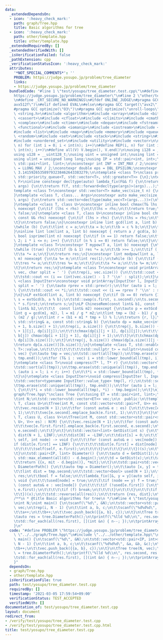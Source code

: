 ```yaml
---
data:
  _extendedDependsOn:
  - icon: ':heavy_check_mark:'
    path: graph/Tree.hpp
    title: Basic algorithms for tree
  - icon: ':heavy_check_mark:'
    path: other/template.hpp
    title: other/template.hpp
  _extendedRequiredBy: []
  _extendedVerifiedWith: []
  _isVerificationFailed: false
  _pathExtension: cpp
  _verificationStatusIcon: ':heavy_check_mark:'
  attributes:
    '*NOT_SPECIAL_COMMENTS*': ''
    PROBLEM: https://judge.yosupo.jp/problem/tree_diameter
    links:
    - https://judge.yosupo.jp/problem/tree_diameter
  bundledCode: "#line 1 \"test/yosupo/tree_diameter.test.cpp\"\n#define PROBLEM \"\
    https://judge.yosupo.jp/problem/tree_diameter\"\n#line 2 \"other/template.hpp\"\
    \n#define _CRT_SECURE_NO_WARNINGS\n#ifdef ONLINE_JUDGE\n#pragma GCC target(\"\
    avx512f\")\n#elif defined EVAL\n#else\n#pragma GCC target(\"avx2\")\n#endif\n\
    #pragma GCC optimize(\"O3\")\n#pragma GCC optimize(\"unroll-loops\")\n#include\
    \ <string.h>\n#include <algorithm>\n#include <array>\n#include <bitset>\n#include\
    \ <cassert>\n#include <cfloat>\n#include <climits>\n#include <cmath>\n#include\
    \ <complex>\n#include <ctime>\n#include <deque>\n#include <fstream>\n#include\
    \ <functional>\n#include <iomanip>\n#include <iostream>\n#include <iterator>\n\
    #include <list>\n#include <map>\n#include <memory>\n#include <queue>\n#include\
    \ <random>\n#include <set>\n#include <stack>\n#include <string>\n#include <unordered_map>\n\
    #include <unordered_set>\n#include <utility>\n#include <vector>\n\n#define rep(i,\
    \ n) for (int i = 0; i < int(n); i++)\n#define REP(i, n) for (int i = 1; i <=\
    \ int(n); i++)\n#define all(V) V.begin(), V.end()\n\nusing i128 = __int128_t;\n\
    using u128 = __uint128_t;\nusing uint = unsigned int;\nusing lint = long long;\n\
    using ulint = unsigned long long;\nusing IP = std::pair<int, int>;\nusing LP =\
    \ std::pair<lint, lint>;\n\nconstexpr int INF = INT_MAX / 2;\nconstexpr lint LINF\
    \ = LLONG_MAX / 2;\nconstexpr double eps = DBL_EPSILON;\nconstexpr double PI =\
    \ 3.141592653589793238462643383279;\n\ntemplate <class T>\nclass prique : public\
    \ std::priority_queue<T, std::vector<T>, std::greater<T>> {\n};\ntemplate <class\
    \ F>\ninline constexpr decltype(auto) lambda_fix(F&& f) {\n\treturn [f = std::forward<F>(f)](auto&&...\
    \ args) {\n\t\treturn f(f, std::forward<decltype(args)>(args)...);\n\t};\n}\n\
    template <class T>\nconstexpr std::vector<T> make_vec(size_t n) {\n\treturn std::vector<T>(n);\n\
    }\ntemplate <class T, class... Args>\nconstexpr auto make_vec(size_t n, Args&&...\
    \ args) {\n\treturn std::vector<decltype(make_vec<T>(args...))>(\n\t\tn, make_vec<T>(std::forward<Args>(args)...));\n\
    }\ntemplate <class T, class U>\nconstexpr inline bool chmax(T& lhs, const U& rhs)\
    \ noexcept {\n\tif (lhs < rhs) {\n\t\tlhs = rhs;\n\t\treturn true;\n\t}\n\treturn\
    \ false;\n}\ntemplate <class T, class U>\nconstexpr inline bool chmin(T& lhs,\
    \ const U& rhs) noexcept {\n\tif (lhs > rhs) {\n\t\tlhs = rhs;\n\t\treturn true;\n\
    \t}\n\treturn false;\n}\nconstexpr inline lint gcd(lint a, lint b) noexcept {\n\
    \twhile (b) {\n\t\tlint c = a;\n\t\ta = b;\n\t\tb = c % b;\n\t}\n\treturn a;\n\
    }\ninline lint lcm(lint a, lint b) noexcept { return a / gcd(a, b) * b; }\nconstexpr\
    \ bool isprime(lint n) noexcept {\n\tif (n == 1) return false;\n\tfor (int i =\
    \ 2; i * i <= n; i++) {\n\t\tif (n % i == 0) return false;\n\t}\n\treturn true;\n\
    }\ntemplate <class T>\nconstexpr T mypow(T a, lint b) noexcept {\n\tT res(1);\n\
    \twhile (true) {\n\t\tif (b & 1) res *= a;\n\t\tb >>= 1;\n\t\tif (!b) break;\n\
    \t\ta *= a;\n\t}\n\treturn res;\n}\nconstexpr lint modpow(lint a, lint b, lint\
    \ m) noexcept {\n\ta %= m;\n\tlint res(1);\n\twhile (b) {\n\t\tif (b & 1) {\n\t\
    \t\tres *= a;\n\t\t\tres %= m;\n\t\t}\n\t\ta *= a;\n\t\ta %= m;\n\t\tb >>= 1;\n\
    \t}\n\treturn res;\n}\ntemplate <class T>\nconstexpr void printArray(const std::vector<T>&\
    \ vec, char split = ' ') {\n\trep(i, vec.size()) {\n\t\tstd::cout << vec[i];\n\
    \t\tstd::cout << (i == (int)vec.size() - 1 ? '\\n' : split);\n\t}\n}\ntemplate\
    \ <class InputIter>\nconstexpr void printArray(InputIter l, InputIter r, char\
    \ split = ' ') {\n\tauto rprev = std::prev(r);\n\tfor (auto i = l; i != r; i++)\
    \ {\n\t\tstd::cout << *i;\n\t\tstd::cout << (i == rprev ? '\\n' : split);\n\t\
    }\n}\nLP extGcd(lint a, lint b) noexcept {\n\tif (b == 0) return {1, 0};\n\tLP\
    \ s = extGcd(b, a % b);\n\tstd::swap(s.first, s.second);\n\ts.second -= a / b\
    \ * s.first;\n\treturn s;\n}\nLP ChineseRem(const lint& b1, const lint& m1, const\
    \ lint& b2,\n\t\t\t  const lint& m2) noexcept {\n\tauto p = extGcd(m1, m2);\n\t\
    lint g = gcd(m1, m2), l = m1 / g * m2;\n\tlint tmp = (b2 - b1) / g * p.first %\
    \ (m2 / g);\n\tlint r = (b1 + m1 * tmp + l) % l;\n\treturn {r, l};\n}\nint LCS(const\
    \ std::string& a, const std::string& b) {\n\tauto dp = make_vec<int>(a.size()\
    \ + 1, b.size() + 1);\n\trep(i, a.size()) {\n\t\trep(j, b.size()) {\n\t\t\tchmax(dp[i\
    \ + 1][j], dp[i][j]);\n\t\t\tchmax(dp[i][j + 1], dp[i][j]);\n\t\t\tif (a[i] ==\
    \ b[j]) chmax(dp[i + 1][j + 1], dp[i][j] + 1);\n\t\t}\n\t\tchmax(dp[i + 1][b.size()],\
    \ dp[i][b.size()]);\n\t}\n\trep(j, b.size()) chmax(dp[a.size()][j + 1], dp[a.size()][j]);\n\
    \treturn dp[a.size()][b.size()];\n}\ntemplate <class T, std::enable_if_t<std::is_convertible<int,\
    \ T>::value,\n\t\t\t\t\t\t\t\t\tstd::nullptr_t> = nullptr>\nvoid compress(std::vector<T>&\
    \ vec) {\n\tauto tmp = vec;\n\tstd::sort(all(tmp));\n\ttmp.erase(std::unique(all(tmp)),\
    \ tmp.end());\n\tfor (T& i : vec) i = std::lower_bound(all(tmp), i) - tmp.begin();\n\
    }\ntemplate <class T>\nvoid compress(T* l, T* r) {\n\tstd::vector<T> tmp(l, r);\n\
    \tstd::sort(all(tmp));\n\ttmp.erase(std::unique(all(tmp)), tmp.end());\n\tfor\
    \ (auto i = l; i < r; i++) {\n\t\t*i = std::lower_bound(all(tmp), *i) - tmp.begin();\n\
    \t}\n}\ntemplate <class InputIter>\nvoid compress(InputIter l, InputIter r) {\n\
    \tstd::vector<typename InputIter::value_type> tmp(l, r);\n\tstd::sort(all(tmp));\n\
    \ttmp.erase(std::unique(all(tmp)), tmp.end());\n\tfor (auto i = l; i < r; i++)\
    \ {\n\t\t*i = std::lower_bound(all(tmp), *i) - tmp.begin();\n\t}\n}\n#line 3 \"\
    graph/Tree.hpp\"\nclass Tree {\n\tusing ET = std::pair<int, lint>;\n\n  private:\n\
    \tint N;\n\tstd::vector<std::vector<ET>> vec;\n\n  public:\n\ttemplate <class\
    \ T, class U>\n\tTree(int M, const std::vector<std::pair<T, U>> es) : N(M) {\n\
    \t\tvec.resize(N + 1);\n\t\tfor (const auto& e : es) {\n\t\t\tvec[e.first].emplace_back(e.second,\
    \ 1);\n\t\t\tvec[e.second].emplace_back(e.first, 1);\n\t\t}\n\t}\n\ttemplate <class\
    \ T, class U, class V>\n\tTree(int M, const std::vector<std::pair<std::pair<T,\
    \ U>, V>> es) : N(M) {\n\t\tvec.resize(N + 1);\n\t\tfor (const auto& e : es) {\n\
    \t\t\tvec[e.first.first].emplace_back(e.first.second, e.second);\n\t\t\tvec[e.first.second].emplace_back(e.first.first,\
    \ e.second);\n\t\t}\n\t}\n\tstd::vector<lint> GetDist(int s) {\n\t\tstd::vector<lint>\
    \ dist(N + 1, LINF);\n\t\tdist[0] = -LINF;\n\t\tdist[s] = 0;\n\t\tlambda_fix([&](auto\
    \ self, int node) -> void {\n\t\t\tfor (const auto& e : vec[node]) {\n\t\t\t\t\
    if (dist[e.first] == LINF) {\n\t\t\t\t\tdist[e.first] = dist[node] + e.second;\n\
    \t\t\t\t\tself(self, e.first);\n\t\t\t\t}\n\t\t\t}\n\t\t})(s);\n\t\treturn dist;\n\
    \t}\n\tstd::pair<IP, lint> Diameter() {\n\t\tauto d = GetDist(1);\n\t\tint x =\
    \ std::max_element(all(d)) - d.begin();\n\t\td = GetDist(x);\n\t\tauto mit = std::max_element(all(d));\n\
    \t\treturn {{x, mit - d.begin()}, *mit};\n\t}\n\tstd::pair<std::vector<int>, lint>\
    \ DiameterPath() {\n\t\tauto tmp = Diameter();\n\t\tauto [x, y] = tmp.first;\n\
    \t\tlint dist = tmp.second;\n\t\tstd::vector<bool> used(N + 1);\n\t\tstd::vector<int>\
    \ res;\n\t\tbool f = false;\n\t\tlambda_fix([&, y = y](auto self, int node) ->\
    \ void {\n\t\t\tused[node] = true;\n\t\t\tif (node == y) f = true;\n\t\t\tfor\
    \ (const auto& e : vec[node]) {\n\t\t\t\tif (!used[e.first]) {\n\t\t\t\t\tself(self,\
    \ e.first);\n\t\t\t\t\tif (f) break;\n\t\t\t\t}\n\t\t\t}\n\t\t\tif (f) res.push_back(node);\n\
    \t\t})(x);\n\t\tstd::reverse(all(res));\n\t\treturn {res, dist};\n\t}\n};\n\n\
    /**\n * @title Basic algorithms for tree\n */\n#line 4 \"test/yosupo/tree_diameter.test.cpp\"\
    \nint N;\nint main() {\n\tscanf(\"%d\", &N);\n\tstd::vector<std::pair<IP, int>>\
    \ vec;\n\trep(i, N - 1) {\n\t\tint a, b, c;\n\t\tscanf(\"%d%d%d\", &a, &b, &c);\n\
    \t\ta++;\n\t\tb++;\n\t\tvec.push_back({{a, b}, c});\n\t}\n\tTree tree(N, vec);\n\
    \tauto res = tree.DiameterPath();\n\tprintf(\"%lld %d\\n\", res.second, res.first.size());\n\
    \tstd::for_each(all(res.first), [](int &n) { n--; });\n\tprintArray(res.first);\n\
    }\n"
  code: "#define PROBLEM \"https://judge.yosupo.jp/problem/tree_diameter\"\n#include\
    \ \"../../graph/Tree.hpp\"\n#include \"../../other/template.hpp\"\nint N;\nint\
    \ main() {\n\tscanf(\"%d\", &N);\n\tstd::vector<std::pair<IP, int>> vec;\n\trep(i,\
    \ N - 1) {\n\t\tint a, b, c;\n\t\tscanf(\"%d%d%d\", &a, &b, &c);\n\t\ta++;\n\t\
    \tb++;\n\t\tvec.push_back({{a, b}, c});\n\t}\n\tTree tree(N, vec);\n\tauto res\
    \ = tree.DiameterPath();\n\tprintf(\"%lld %d\\n\", res.second, res.first.size());\n\
    \tstd::for_each(all(res.first), [](int &n) { n--; });\n\tprintArray(res.first);\n\
    }"
  dependsOn:
  - graph/Tree.hpp
  - other/template.hpp
  isVerificationFile: true
  path: test/yosupo/tree_diameter.test.cpp
  requiredBy: []
  timestamp: '2021-03-05 17:59:54+09:00'
  verificationStatus: TEST_ACCEPTED
  verifiedWith: []
documentation_of: test/yosupo/tree_diameter.test.cpp
layout: document
redirect_from:
- /verify/test/yosupo/tree_diameter.test.cpp
- /verify/test/yosupo/tree_diameter.test.cpp.html
title: test/yosupo/tree_diameter.test.cpp
---
```


